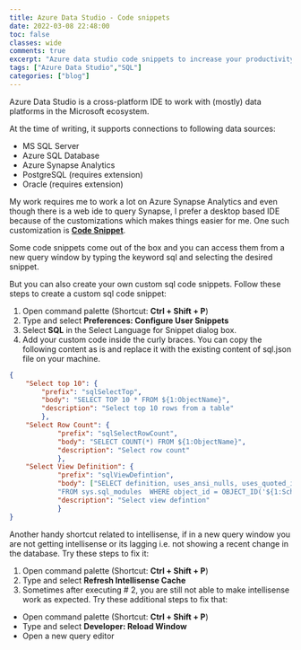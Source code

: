 ```yaml
---
title: Azure Data Studio - Code snippets
date: 2022-03-08 22:48:00
toc: false
classes: wide
comments: true
excerpt: "Azure data studio code snippets to increase your productivity"
tags: ["Azure Data Studio","SQL"]
categories: ["blog"]
---
```

Azure Data Studio is a cross-platform IDE to work with (mostly) data platforms in the Microsoft ecosystem.

At the time of writing, it supports connections to following data sources:
* MS SQL Server
* Azure SQL Database
* Azure Synapse Analytics
* PostgreSQL (requires extension)
* Oracle (requires extension)

My work requires me to work a lot on Azure Synapse Analytics and even though there is a web ide to query Synapse, I prefer a desktop based IDE because of the customizations which makes things easier for me. One such customization is **[Code Snippet](https://docs.microsoft.com/en-us/sql/azure-data-studio/code-snippets?view=azure-sqldw-latest)**.

Some code snippets come out of the box and you can access them from a new query window by typing the keyword sql and selecting the desired snippet.

But you can also create your own custom sql code snippets. Follow these steps to create a custom sql code snippet:

1. Open command palette (Shortcut: **Ctrl + Shift + P**)
2. Type and select **Preferences: Configure User Snippets**
3. Select **SQL** in the Select Language for Snippet dialog box.
4. Add your custom code inside the curly braces. You can copy the following content as is and replace it with the existing content of sql.json file on your machine.

```json
{
	"Select top 10": {
		"prefix": "sqlSelectTop",
		"body": "SELECT TOP 10 * FROM ${1:ObjectName}",
		"description": "Select top 10 rows from a table"
		},
	"Select Row Count": {
			"prefix": "sqlSelectRowCount",
			"body": "SELECT COUNT(*) FROM ${1:ObjectName}",
			"description": "Select row count"
			},
	"Select View Definition": {
			"prefix": "sqlViewDefintion",
			"body": ["SELECT definition, uses_ansi_nulls, uses_quoted_identifier, is_schema_bound", 
			"FROM sys.sql_modules  WHERE object_id = OBJECT_ID('${1:SchemaName}.${2:ViewName}')"],
			"description": "Select view defintion"
			}
}
```
Another handy shortcut related to intellisense, if in a new query window you are not getting intellisense or its lagging i.e. not showing a recent change in the database. Try these steps to fix it:

1. Open command palette (Shortcut: **Ctrl + Shift + P**)
2. Type and select **Refresh Intellisense Cache**
3. Sometimes after executing # 2, you are still not able to make intellisense work as expected. Try these additional steps to fix that:
 * Open command palette (Shortcut: **Ctrl + Shift + P**)
 * Type and select **Developer: Reload Window**
 * Open a new query editor


